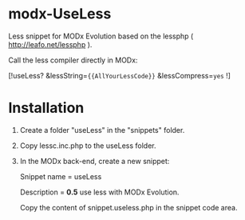 modx-UseLess
============

Less snippet for MODx Evolution based on the lessphp ( http://leafo.net/lessphp ).

Call the less compiler directly in MODx:

[!useLess? &lessString=`{{AllYourLessCode}}` &lessCompress=`yes` !]


Installation
============

1. Create a folder "useLess" in the "snippets" folder.

2. Copy lessc.inc.php to the useLess folder.

3. In the MODx back-end, create a new snippet:

   Snippet name = useLess

   Description = <b>0.5</b> use less with MODx Evolution.

   Copy the content of snippet.useless.php in the snippet code area.


